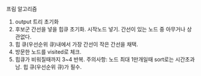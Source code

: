 프림 알고리즘  
1. output 트리 초기화
2. 후보군 간선을 넣을 힙큐 초기화. 시작노드 넣기. 간선이 있는 노드 중 아무거나 상관없다.
3. 힙 큐(우선순위 큐)내에서 가장 간선이 작은 간선을 채택.
4. 방문한 노드를 visited로 체크.
6. 힙큐가 비워질때까지 3~4 반복.
주의사항: 노드 최대 1만개일때 sort로는 시간초과 남. 힙 큐(우선순위 큐)가 필수.